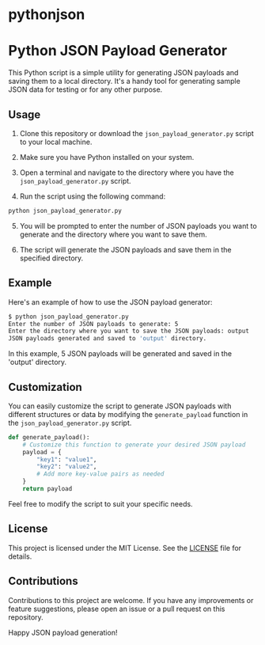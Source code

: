 # pythonjson

# Python JSON Payload Generator

This Python script is a simple utility for generating JSON payloads and saving them to a local directory. It's a handy tool for generating sample JSON data for testing or for any other purpose.

## Usage

1. Clone this repository or download the `json_payload_generator.py` script to your local machine.

2. Make sure you have Python installed on your system.

3. Open a terminal and navigate to the directory where you have the `json_payload_generator.py` script.

4. Run the script using the following command:

```bash
python json_payload_generator.py
```

5. You will be prompted to enter the number of JSON payloads you want to generate and the directory where you want to save them.

6. The script will generate the JSON payloads and save them in the specified directory.

## Example

Here's an example of how to use the JSON payload generator:

```bash
$ python json_payload_generator.py
Enter the number of JSON payloads to generate: 5
Enter the directory where you want to save the JSON payloads: output
JSON payloads generated and saved to 'output' directory.
```

In this example, 5 JSON payloads will be generated and saved in the 'output' directory.

## Customization

You can easily customize the script to generate JSON payloads with different structures or data by modifying the `generate_payload` function in the `json_payload_generator.py` script.

```python
def generate_payload():
    # Customize this function to generate your desired JSON payload
    payload = {
        "key1": "value1",
        "key2": "value2",
        # Add more key-value pairs as needed
    }
    return payload
```

Feel free to modify the script to suit your specific needs.

## License

This project is licensed under the MIT License. See the [LICENSE](LICENSE) file for details.

## Contributions

Contributions to this project are welcome. If you have any improvements or feature suggestions, please open an issue or a pull request on this repository.

Happy JSON payload generation!
